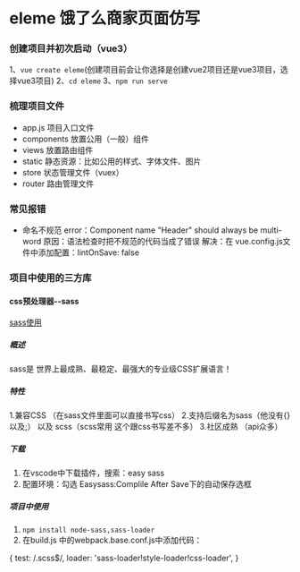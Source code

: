# eleme 饿了么商家页面仿写
### 创建项目并初次启动（vue3）
1、`vue create eleme`(创建项目前会让你选择是创建vue2项目还是vue3项目，选择vue3项目)
2、`cd eleme`
3、`npm run serve`
### 梳理项目文件
- app.js 项目入口文件
- components 放置公用（一般）组件
- views 放置路由组件
- static 静态资源：比如公用的样式、字体文件、图片
- store 状态管理文件（vuex）
- router 路由管理文件
### 常见报错
- 命名不规范
error：Component name "Header" should always be multi-word
原因：语法检查时把不规范的代码当成了错误
解决：在 vue.config.js文件中添加配置：lintOnSave: false
### 项目中使用的三方库
#### css预处理器--sass
[sass使用](https://blog.csdn.net/weixin_46106512/article/details/124329180)
##### 概述
sass是 世界上最成熟、最稳定、最强大的专业级CSS扩展语言！
##### 特性
1.兼容CSS （在sass文件里面可以直接书写css）
2.支持后缀名为sass（他没有{}以及;） 以及 scss（scss常用 这个跟css书写差不多）
3.社区成熟 （api众多）
##### 下载
1. 在vscode中下载插件，搜索：easy sass
2. 配置环境：勾选 Easysass:Complile After Save下的自动保存选框
##### 项目中使用
1. `npm install node-sass,sass-loader`
2. 在build.js 中的webpack.base.conf.js中添加代码：

{
  test: /\.scss$/,
  loader: 'sass-loader!style-loader!css-loader',
}



